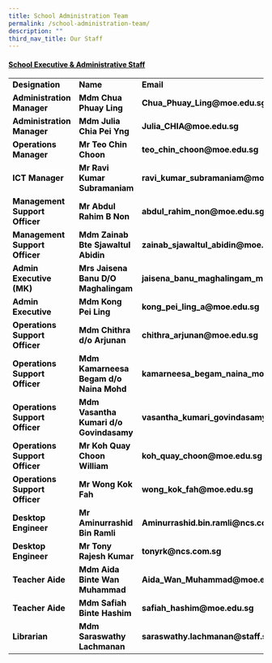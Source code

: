 ```yaml
---
title: School Administration Team
permalink: /school-administration-team/
description: ""
third_nav_title: Our Staff
---
```




<h4><span style="text-decoration: underline; color: #000000;">School Executive &amp; Administrative Staff</span></h4>
<table width="771">
<tbody>
<tr>
<td style="width: 142.391px;"><span style="color: #000000;"><strong>Designation</strong></span></td>
<td style="width: 241.125px;"><span style="color: #000000;"><strong>Name</strong></span></td>
<td style="width: 365.484px;"><span style="color: #000000;"><strong>Email</strong></span></td>
</tr>
<tr>
<td style="width: 142.391px;"><span style="color: #000000;"><strong>Administration Manager</strong></span></td>
<td style="width: 241.125px;"><span style="color: #000000;"><strong>Mdm Chua Phuay Ling</strong></span></td>
<td style="width: 365.484px;"><span style="color: #000000;"><strong>Chua_Phuay_Ling@moe.edu.sg</strong></span></td>
</tr>
<tr>
<td style="width: 142.391px;"><span style="color: #000000;"><strong>Administration Manager</strong></span></td>
<td style="width: 241.125px;"><span style="color: #000000;"><strong>Mdm Julia Chia Pei Yng</strong></span></td>
<td style="width: 365.484px;"><span style="color: #000000;"><strong>Julia_CHIA@moe.edu.sg</strong></span></td>
</tr>
<tr>
<td style="width: 142.391px;"><span style="color: #000000;"><strong>Operations Manager</strong></span></td>
<td style="width: 241.125px;"><span style="color: #000000;"><strong>Mr Teo Chin Choon</strong></span></td>
<td style="width: 365.484px;"><span style="color: #000000;"><strong>teo_chin_choon@moe.edu.sg</strong></span></td>
</tr>
<tr>
<td style="width: 142.391px;"><span style="color: #000000;"><strong>ICT Manager</strong></span></td>
<td style="width: 241.125px;"><span style="color: #000000;"><strong>Mr Ravi Kumar Subramaniam</strong></span></td>
<td style="width: 365.484px;"><span style="color: #000000;"><strong>ravi_kumar_subramaniam@moe.edu.sg</strong></span></td>
</tr>
<tr>
<td style="width: 142.391px;"><span style="color: #000000;"><strong>Management Support Officer</strong></span></td>
<td style="width: 241.125px;"><span style="color: #000000;"><strong>Mr Abdul Rahim B Non</strong></span></td>
<td style="width: 365.484px;"><span style="color: #000000;"><strong>abdul_rahim_non@moe.edu.sg</strong></span></td>
</tr>
<tr>
<td style="width: 142.391px;"><span style="color: #000000;"><strong>Management Support Officer</strong></span></td>
<td style="width: 241.125px;"><span style="color: #000000;"><strong>Mdm Zainab Bte Sjawaltul Abidin</strong></span></td>
<td style="width: 365.484px;"><span style="color: #000000;"><strong>zainab_sjawaltul_abidin@moe.edu.sg</strong></span></td>
</tr>
<tr>
<td style="width: 142.391px;"><span style="color: #000000;"><strong>Admin Executive (MK)</strong></span></td>
<td style="width: 241.125px;"><span style="color: #000000;"><strong>Mrs Jaisena Banu D/O Maghalingam</strong></span></td>
<td style="width: 365.484px;"><span style="color: #000000;"><strong>jaisena_banu_maghalingam_mrs@moe.edu.sg</strong></span></td>
</tr>
<tr>
<td style="width: 142.391px;"><span style="color: #000000;"><strong>Admin Executive</strong></span></td>
<td style="width: 241.125px;"><span style="color: #000000;"><strong>Mdm Kong Pei Ling</strong></span></td>
<td style="width: 365.484px;"><span style="color: #000000;"><strong>kong_pei_ling_a@moe.edu.sg</strong></span></td>
</tr>
<tr>
<td style="width: 142.391px;"><span style="color: #000000;"><strong>Operations Support Officer&nbsp;</strong></span></td>
<td style="width: 241.125px;"><span style="color: #000000;"><strong>Mdm Chithra d/o Arjunan</strong></span></td>
<td style="width: 365.484px;"><span style="color: #000000;"><strong>chithra_arjunan@moe.edu.sg</strong></span></td>
</tr>
<tr>
<td style="width: 142.391px;"><span style="color: #000000;"><strong>Operations Support Officer&nbsp;</strong></span></td>
<td style="width: 241.125px;"><span style="color: #000000;"><strong>Mdm Kamarneesa Begam d/o Naina Mohd</strong></span></td>
<td style="width: 365.484px;"><span style="color: #000000;"><strong>kamarneesa_begam_naina_mohamed@moe.edu.sg</strong></span></td>
</tr>
<tr>
<td style="width: 142.391px;"><span style="color: #000000;"><strong>Operations Support Officer&nbsp;</strong></span></td>
<td style="width: 241.125px;"><span style="color: #000000;"><strong>Mdm Vasantha Kumari d/o Govindasamy</strong></span></td>
<td style="width: 365.484px;"><span style="color: #000000;"><strong>vasantha_kumari_govindasamy@moe.edu.sg</strong></span></td>
</tr>
<tr>
<td style="width: 142.391px;"><span style="color: #000000;"><strong>Operations Support Officer&nbsp;</strong></span></td>
<td style="width: 241.125px;"><span style="color: #000000;"><strong>Mr Koh Quay Choon William</strong></span></td>
<td style="width: 365.484px;"><span style="color: #000000;"><strong>koh_quay_choon@moe.edu.sg</strong></span></td>
</tr>
<tr>
<td style="width: 142.391px;"><span style="color: #000000;"><strong>Operations Support Officer&nbsp;</strong></span></td>
<td style="width: 241.125px;"><span style="color: #000000;"><strong>Mr Wong Kok Fah&nbsp;</strong></span></td>
<td style="width: 365.484px;"><span style="color: #000000;"><strong>wong_kok_fah@moe.edu.sg</strong></span></td>
</tr>
<tr>
<td style="width: 142.391px;"><span style="color: #000000;"><strong>Desktop Engineer&nbsp;</strong></span></td>
<td style="width: 241.125px;"><span style="color: #000000;"><strong>Mr Aminurrashid Bin Ramli</strong></span></td>
<td style="width: 365.484px;"><span style="color: #000000;"><strong>Aminurrashid.bin.ramli@ncs.com.sg</strong></span></td>
</tr>
<tr>
<td style="width: 142.391px;"><span style="color: #000000;"><strong>Desktop Engineer&nbsp;</strong></span></td>
<td style="width: 241.125px;"><span style="color: #000000;"><strong>Mr Tony Rajesh Kumar</strong></span></td>
<td style="width: 365.484px;"><span style="color: #000000;"><strong>tonyrk@ncs.com.sg</strong></span></td>
</tr>
<tr>
<td style="width: 142.391px;"><span style="color: #000000;"><strong>Teacher Aide</strong></span></td>
<td style="width: 241.125px;"><span style="color: #000000;"><strong>Mdm Aida Binte Wan Muhammad</strong></span></td>
<td style="width: 365.484px;"><span style="color: #000000;"><strong>Aida_Wan_Muhammad@moe.edu.sg</strong></span></td>
</tr>
<tr>
<td style="width: 142.391px;"><span style="color: #000000;"><strong>Teacher Aide</strong></span></td>
<td style="width: 241.125px;"><span style="color: #000000;"><strong>Mdm Safiah Binte Hashim</strong></span></td>
<td style="width: 365.484px;"><span style="color: #000000;"><strong>safiah_hashim@moe.edu.sg</strong></span></td>
</tr>
<tr>
<td style="width: 142.391px;"><span style="color: #000000;"><strong>Librarian</strong></span></td>
<td style="width: 241.125px;"><span style="color: #000000;"><strong>Mdm Saraswathy Lachmanan</strong></span></td>
<td style="width: 365.484px;"><span style="color: #000000;"><strong>saraswathy.lachmanan@staff.spydus.com.sg</strong></span></td>
</tr>
</tbody>
</table>